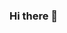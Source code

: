 ### Hi there 👋

<!--
**bamaben10/bamaben10** is a ✨ _special_ ✨ repository because its `README.md` (this file) appears on your GitHub profile.

Here are some ideas to get you started:


- 🔭 I'm a Full-Stack Software Engineer
- 🌱 I’m currently learning React
- 👯 Tech Stack | React, Javascript, HTML, CSS, SQL, NodeJS
- ⚡ Fun fact: Love chilling at the beach and playing corn hole

